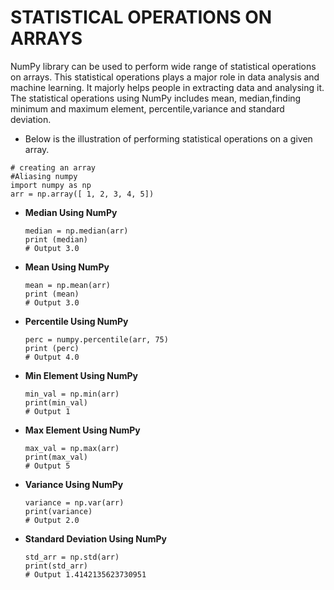 # STATISTICAL OPERATIONS ON ARRAYS

NumPy library can be used to perform wide range of statistical operations on arrays. This statistical operations plays a major role in data analysis and machine learning. It majorly helps people in extracting data and analysing it.
The statistical operations using NumPy includes mean, median,finding minimum and maximum element, percentile,variance and standard deviation. 

- Below is the illustration of performing statistical operations on a given array.
```
# creating an array
#Aliasing numpy
import numpy as np
arr = np.array([ 1, 2, 3, 4, 5])
```
     
-  **Median Using NumPy**
   ```
   median = np.median(arr)
   print (median)
   # Output 3.0
    ```

- **Mean Using NumPy**
  ```
  mean = np.mean(arr)
  print (mean)
  # Output 3.0
  ```
- **Percentile Using NumPy**
  ```
  perc = numpy.percentile(arr, 75)
  print (perc)
  # Output 4.0
  ```

- **Min Element Using NumPy**
  ```
  min_val = np.min(arr)
  print(min_val)
  # Output 1
  ```
- **Max Element Using NumPy**
  ```
  max_val = np.max(arr)
  print(max_val)
  # Output 5
   ```
- **Variance Using NumPy**
  ```
  variance = np.var(arr)
  print(variance)
  # Output 2.0
  ```
- **Standard Deviation Using NumPy**
  ```
  std_arr = np.std(arr)
  print(std_arr)
  # Output 1.4142135623730951
  ```

